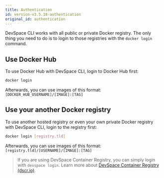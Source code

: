 ```yaml
---
title: Authentication
id: version-v3.5.18-authentication
original_id: authentication
---
```


DevSpace CLI works with all public or private Docker registry. The only thing you need to do is to login to those registries with the `docker login` command.

## Use Docker Hub
To use Docker Hub with DevSpace CLI, login to Docker Hub first:
```bash
docker login
```
Afterwards, you can use images of this format: `[DOCKER_HUB_USERNAME]/[IMAGE]:[TAG]`

## Use your another Docker registry
To use another hosted registry or even your own private Docker registry with DevSpace CLI, login to the registry first:
```bash
docker login [registry.tld]
```
Afterwards, you can use images of this format: `[registry.tld]/[USERNAME]/[IMAGE]:[TAG]`

> If you are using DevSpace Container Registry, you can simply login with `devspace login`. Learn more about [DevSpace Container Registry (dscr.io)](../../cloud/images/dscr-io).
